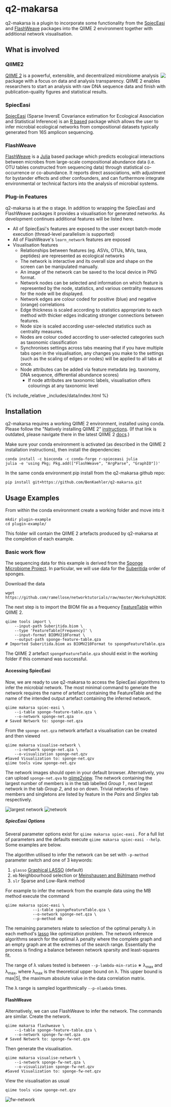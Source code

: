 # q2-makarsa

q2-makarsa is a plugin to incorporate some functionality from the
[SpiecEasi](https://github.com/zdk123/SpiecEasi) and
[FlashWeave](https://github.com/meringlab/FlashWeave.jl) packages into the
QIIME 2 environment together with additional network visualisation.

## What is involved

### QIIME2

<img align="right" src="assets/images/qiime2.png">

[QIIME 2](https://qiime2.org/) is a powerful, extensible, and decentralized
microbiome analysis package with a focus on data and analysis transparency.
QIIME 2 enables researchers to start an analysis with raw DNA sequence data and
finish with publication-quality figures and statistical results.

### SpiecEasi

[SpiecEasi](https://github.com/zdk123/SpiecEasi) (Sparse InversE Covariance
estimation for Ecological Association and Statistical Inference) is an [R
based](https://www.r-project.org/) package which allows the user to infer
microbial ecological networks from compositional datasets typically generated
from 16S amplicon sequencing. 

### FlashWeave 

[FlashWeave](https://github.com/meringlab/FlashWeave.jl) is a
[Julia](https://julialang.org/) based package which predicts ecological
interactions between microbes from large-scale compositional abundance data
(i.e. OTU tables constructed from sequencing data) through statistical
co-occurrence or co-abundance. It reports direct associations, with adjustment
for bystander effects and other confounders, and can furthermore integrate
environmental or technical factors into the analysis of microbial systems.

### Plug-in Features

q2-makarsa is at the α stage. In addition to wrapping the SpiecEasi and
FlashWeave packages it provides a visualisation for generated networks. As
development continues additional features will be listed here.

* All of SpiecEasi's features are exposed to the user except batch-mode execution (thread-level parallelism is supported)
* All of FlashWeave's `learn_network` features are exposed
* Visualisation features
  * Relationships between features (eg. ASVs, OTUs, MVs, taxa, peptides) are represented as ecological networks
  * The network is interactive and its overall size and shape on the
		  screen can be manipulated manually.
  * An image of the network can be saved to the local device in PNG
		  format.
  * Network nodes can be selected and information on which feature is
		  represented by the node, statistics, and various centrality measures
		  for the node will be displayed.
  * Network edges are colour coded for positive (blue) and negative
  (orange) correlations
  * Edge thickness is scaled according to statistics appropriate to each method with thicker edges indicating stronger connections between features.
  * Node size is scaled according user-selected statistics such as
  centrality measures.
  * Nodes are colour coded according to user-selected categories such as
  taxonomic classification
  * Synchronises settings across tabs meaning that if you have multiple
  tabs open in the visualisation, any changes you make to the settings
  (such as the scaling of edges or nodes) will be applied to all tabs
  at once.
  * Node attributes can be added via feature metadata (eg. taxonomy, DNA sequence, differential abundance scores)
    * If node attributes are taxonomic labels, visualisation offers
			  colourings at any taxonomic level
			  
{% include_relative _includes/data/index.html %}


## Installation

q2-makarsa requires a working QIIME 2 environment, installed using conda.
Please follow the "Natively installing QIIME 2"
[instructions](https://docs.qiime2.org/2023.2/install/native/). (If that link
is outdated, please navigate there in the latest QIIME 2
[docs](https://docs.qiime2.org/).)

Make sure your conda environment is activated (as described in the QIIME 2
installation instructions), then install the dependencies:

```
conda install -c bioconda -c conda-forge r-spieceasi julia
julia -e 'using Pkg; Pkg.add(["FlashWeave", "ArgParse", "GraphIO"])'
```

In the same conda environment pip install from the q2-makarsa github repo:

```
pip install git+https://github.com/BenKaehler/q2-makarsa.git
```

## Usage Examples

From within the conda environment create a working folder and move into it
```
mkdir plugin-example
cd plugin-example/
```

This folder will contain the QIIME 2 artefacts produced by q2-makarsa at the
completion of each example.

### Basic work flow 

The sequencing data for this example is derived from the [Sponge Microbiome
Project](https://doi.org/10.1093/gigascience/gix077). In particular, we will
use data for the [Suberitida](https://www.gbif.org/species/7682289) order of
sponges. 

Download the data

``` 
wget https://github.com/ramellose/networktutorials/raw/master/Workshop%202021/sponges/Suberitida.biom
```

The next step is to import the BIOM file as a frequency [FeatureTable](https://docs.qiime2.org/2022.8/semantic-types/) within QIIME 2.

```
qiime tools import \
	--input-path Suberitida.biom \
	--type 'FeatureTable[Frequency]' \
	--input-format BIOMV210Format \
	--output-path sponge-feature-table.qza
# Imported Suberitida.biom as BIOMV210Format to spongeFeatureTable.qza
```
The QIIME 2 artefact ```spongeFeatureTable.qza``` should exist in the working
folder if this command was successful. 

#### Accessing SpiecEasi 

Now, we are ready to use q2-makarsa to access the SpiecEasi algorithms to infer
the microbial network. The most minimal command to generate the network
requires the name of artefact containing the FeatureTable and the name of the
intended output artefact containing the inferred network. 

```
qiime makarsa spiec-easi \
	--i-table sponge-feature-table.qza \
	--o-network sponge-net.qza
# Saved Network to: sponge-net.qza
```

From the `sponge-net.qza` network artefact a visualisation can be created
and then viewed

```
qiime makarsa visualise-network \
	--i-network sponge-net.qza \
	--o-visualization sponge-net.qzv
#Saved Visualization to: sponge-net.qzv
qiime tools view sponge-net.qzv
```

The network images should open in your default browser. Alternatively, you can
upload `sponge-net.qva` to [qiime2view](https://view.qiime2.org/). The
network containing the largest number of members is in the tab labelled _Group
1_ , next largest network in the tab _Group 2_, and so on down. Trivial
networks of two members and singletons are listed by feature in the _Pairs_ and
_Singles_ tab respectively. 

![largest network](assests/images/Sponge_Suberitida_Group1_screen.png)
![network](assets/images/network.png)

##### SpiecEasi Options 

Several parameter options exist for `qiime makarsa spiec-easi` . For a full
list of parameters and the defaults execute `qiime makarsa spiec-easi
--help`. Some examples are below.

The algorithm utilised to infer the network can be set with `-p-method`
parameter switch and one of 3 keywords:
1. `glasso` [Graphical
   LASSO](https://academic.oup.com/biostatistics/article/9/3/432/224260)
   (default)
2. `mb`  Neighbourhood selection or [Meinshausen and
   Bühlmann](https://projecteuclid.org/journals/annals-of-statistics/volume-34/issue-3/High-dimensional-graphs-and-variable-selection-with-the-Lasso/10.1214/009053606000000281.full)
   method 
3. `slr` Sparse and Low-Rank method

For example to infer the network from the example data using the MB method
execute the command

``` 
qiime makarsa spiec-easi \ 
			--i-table spongeFeatureTable.qza \ 
			--o-network sponge-net.qza \ 
			--p-method mb 
```

The remaining parameters relate to selection of the optimal penalty λ
in each method's [lasso](https://en.wikipedia.org/wiki/Lasso_(statistics)) like
optimization problem. The network inference algorithms search for the optimal
λ penalty where the complete graph and an empty graph are at the
extremes of the search range. Essentially the process is finding a balance
between network sparsity and least-squares fit. 

The range of λ values tested is between `--p-lambda-min-ratio`
∗ λ<sub>max</sub> and λ<sub>max</sub>, where
λ<sub>max</sub> is the theoretical upper bound on λ. This upper bound
is max|S|, the maximum absolute value in the data correlation matrix.

The λ range is sampled logarithmically  `--p-nlambda` times.

#### FlashWeave

Alternatively, we can use FlashWeave to infer the network. The commands are
similar. Create the network.

```
qiime makarsa flashweave \
	--i-table sponge-feature-table.qza \
	--o-network sponge-fw-net.qza
# Saved Network to: sponge-fw-net.qza
```
Then generate the visualisation.
```
qiime makarsa visualise-network \
	--i-network sponge-fw-net.qza \
	--o-visualization sponge-fw-net.qzv
#Saved Visualization to: sponge-fw-net.qzv
```
View the visualisation as usual
```
qiime tools view sponge-net.qzv
```

![fw-network](assets/images/sponge-fw-network.png)
